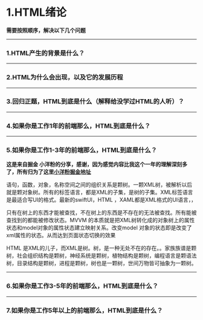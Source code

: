 # 1.HTML绪论

**需要按照顺序，解决以下几个问题**

---

### 1.HTML产生的背景是什么？

---

### 2.HTML为什么会出现，以及它的发展历程

---

### 3.回归正题，HTML到底是什么（解释给没学过HTML的人听）？

---

### 4.如果你是工作1年的前端那么，HTML到底是什么？

---

### 5.如果你是工作1-3年的前端那么，HTML到底是什么？

**这是来自掘金 小洋粉的分享，感谢，因为感觉内容比我这个一年的理解深刻多了，所有归为了这里[小洋粉掘金地址](https://juejin.im/user/5b0527ab51882542845267d3/)**

语句，函数，对象，名称空间之间的组织关系是颗树。一颗XML树，被解析以后就是颗对象树。所有的标签语言，都是XML的子集，是树的子集。XML标签语言是最适合写UI的格式。最新的swiftUI，HTML ，XAML都是XML格式的UI语言，，

只有在树上的东西才能被查找，不在树上的东西是不存在的无法被查找。所有能被查找到的都能被修改状态。MVVM 的本质就是把XML树转化成的对象树上的属性状态和model对象的属性状态建立映射关系。改变model 对象的状态即是改变了xml属性的状态。从而达到页面状态切换的效果

HTML 是XML的儿子，而XML是树。树，是一种无处不在的存在。。家族族谱是颗树，社会组织结构是颗树，神经系统是颗树，植物结构是颗树，编程语言是颗语法树，目录结构是颗树，进程是颗树，树也是一颗树，世间万物皆可抽象为一颗树。

---

### 6.如果你是工作3-5年的前端那么，HTML到底是什么？

---

### 7.如果你是工作5年以上的前端那么，HTML到底是什么？

